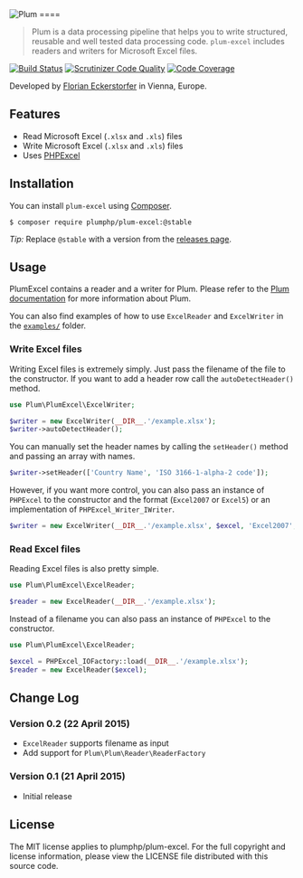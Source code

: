 <img src="https://florian.ec/img/plum/logo.png" alt="Plum">
====

> Plum is a data processing pipeline that helps you to write structured, reusable and well tested data processing code.
> `plum-excel` includes readers and writers for Microsoft Excel files.

[![Build Status](https://img.shields.io/travis/plumphp/plum-excel.svg?style=flat)](https://travis-ci.org/plumphp/plum-excel)
[![Scrutinizer Code Quality](https://img.shields.io/scrutinizer/g/plumphp/plum-excel.svg?style=flat)](https://scrutinizer-ci.com/g/plumphp/plum-excel/?branch=master)
[![Code Coverage](https://img.shields.io/scrutinizer/coverage/g/plumphp/plum-excel.svg?style=flat)](https://scrutinizer-ci.com/g/plumphp/plum-excel/?branch=master)

Developed by [Florian Eckerstorfer](https://florian.ec) in Vienna, Europe.


Features
-------

- Read Microsoft Excel (`.xlsx` and `.xls`) files
- Write Microsoft Excel (`.xlsx` and `.xls`) files
- Uses [PHPExcel](https://github.com/PHPOffice/PHPExcel)


Installation
------------

You can install `plum-excel` using [Composer](http://getcomposer.org).

```shell
$ composer require plumphp/plum-excel:@stable
```

*Tip:* Replace `@stable` with a version from the [releases page](https://github.com/plumphp/plum-excel/releases).


Usage
-----

PlumExcel contains a reader and a writer for Plum. Please refer to the 
[Plum documentation](https://github.com/plumphp/plum/blob/master/docs/index.md) for more information about Plum.

You can also find examples of how to use `ExcelReader` and `ExcelWriter` in the
[`examples/`](https://github.com/plumphp/plum-excel/tree/master/examples) folder.

### Write Excel files

Writing Excel files is extremely simply. Just pass the filename of the file to the constructor. If you want to add
a header row call the `autoDetectHeader()` method.

```php
use Plum\PlumExcel\ExcelWriter;

$writer = new ExcelWriter(__DIR__.'/example.xlsx');
$writer->autoDetectHeader();
```

You can manually set the header names by calling the `setHeader()`  method and passing an array with names.

```php
$writer->setHeader(['Country Name', 'ISO 3166-1-alpha-2 code']);
```

However, if you want more control, you can also pass an instance of `PHPExcel` to the constructor and the format 
(`Excel2007` or `Excel5`) or an implementation of `PHPExcel_Writer_IWriter`.

```php
$writer = new ExcelWriter(__DIR__.'/example.xlsx', $excel, 'Excel2007', $writer);
```

### Read Excel files

Reading Excel files is also pretty simple.

```php
use Plum\PlumExcel\ExcelReader;

$reader = new ExcelReader(__DIR__.'/example.xlsx');
```

Instead of a filename you can also pass an instance of `PHPExcel` to the constructor.

```php
use Plum\PlumExcel\ExcelReader;

$excel = PHPExcel_IOFactory::load(__DIR__.'/example.xlsx');
$reader = new ExcelReader($excel);
```


Change Log
----------

### Version 0.2 (22 April 2015)

- `ExcelReader` supports filename as input
- Add support for `Plum\Plum\Reader\ReaderFactory`

### Version 0.1 (21 April 2015)

- Initial release


License
-------

The MIT license applies to plumphp/plum-excel. For the full copyright and license information,
please view the LICENSE file distributed with this source code.
